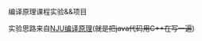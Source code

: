 编译原理课程实验&&项目

实验思路来自[NJU编译原理](https://github.com/courses-at-nju-by-hfwei/2024-compilers-coding/tree/main/src/main/java/dragon)(~~就是把java代码用C++在写一遍~~)

